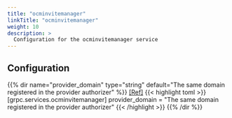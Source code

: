 ```yaml
---
title: "ocminvitemanager"
linkTitle: "ocminvitemanager"
weight: 10
description: >
  Configuration for the ocminvitemanager service
---
```


## Configuration

{{% dir name="provider_domain" type="string" default="The same domain registered in the provider authorizer" %}}
 [[Ref]](https://github.com/cs3org/reva/tree/master/internal/grpc/services/ocminvitemanager/ocminvitemanager.go#L61)
{{< highlight toml >}}
[grpc.services.ocminvitemanager]
provider_domain = "The same domain registered in the provider authorizer"
{{< /highlight >}}
{{% /dir %}}


